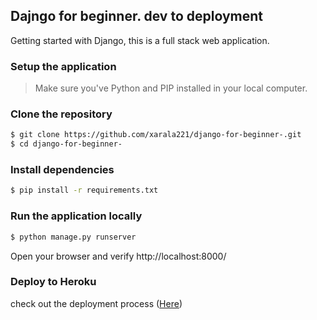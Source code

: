 ## Dajngo for beginner. dev to deployment
Getting started with Django, this is a full stack web application.
 
### Setup the application
> Make sure you've Python and PIP installed in your local computer.
 
### Clone the repository
 
```sh
$ git clone https://github.com/xarala221/django-for-beginner-.git
$ cd django-for-beginner-
```
 
### Install dependencies
```sh
$ pip install -r requirements.txt
```
 
### Run the application locally
 
```sh
$ python manage.py runserver
```
Open your browser and verify http://localhost:8000/
 
### Deploy to Heroku
check out the deployment process ([Here](https://dev.to/xarala221/deploy-django-web-application-1c1k))
 